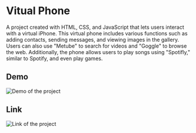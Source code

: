 # Vitual Phone
A project created with HTML, CSS, and JavaScript that lets users interact with a virtual iPhone. This virtual phone includes various functions such as adding contacts, sending messages, and viewing images in the gallery. Users can also use "Metube" to search for videos and "Goggle" to browse the web. Additionally, the phone allows users to play songs using "Spotifly," similar to Spotify, and even play games.

## Demo
![Demo of the project](https://media.giphy.com/media/jeSulSmXZSDRJlBY0I/giphy.gif)

## Link
![Link of the project](https://aunavarra-phone.netlify.app)
